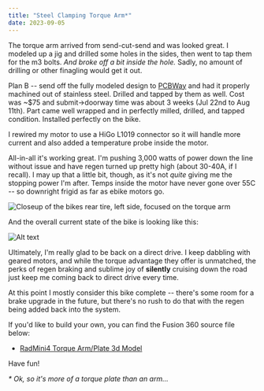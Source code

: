 ```yaml
---
title: "Steel Clamping Torque Arm*"
date: 2023-09-05
---
```


The torque arm arrived from send-cut-send and was looked great. I modeled up a jig and drilled some holes in the sides, then went to tap them for the m3 bolts. _And broke off a bit inside the hole._ Sadly, no amount of drilling or other finagling would get it out.

Plan B -- send off the fully modeled design to [PCBWay](https://www.pcbway.com/) and had it properly machined out of stainless steel. Drilled and tapped by them as well. Cost was ~$75 and submit->doorway time was about 3 weeks (Jul 22nd to Aug 11th). Part came well wrapped and in perfectly milled, drilled, and tapped condition. Installed perfectly on the bike.

I rewired my motor to use a HiGo L1019 connector so it will handle more current and also added a temperature probe inside the motor.

All-in-all it's working great. I'm pushing 3,000 watts of power down the line without issue and have regen turned up pretty high (about 30-40A, if I recall). I may up that a little bit, though, as it's not _quite_ giving me the stopping power I'm after. Temps inside the motor have never gone over 55C -- so downright frigid as far as ebike motors go.

![Closeup of the bikes rear tire, left side, focused on the torque arm](<2023-09-04 10.12.39.jpg> "The torque arm all bolted up tight")

And the overall current state of the bike is looking like this:

![Alt text](<2023-09-04 10.11.38.jpg>)

Ultimately, I'm really glad to be back on a direct drive. I keep dabbling with geared motors, and while the torque advantage they offer is unmatched, the perks of regen braking and sublime joy of **silently** cruising down the road just keep me coming back to direct drive every time.

At this point I mostly consider this bike complete -- there's some room for a brake upgrade in the future, but there's no rush to do that with the regen being added back into the system.

If you'd like to build your own, you can find the Fusion 360 source file below:

* [RadMini4 Torque Arm/Plate 3d Model](<radmini m16 clamp v14.f3d>)

Have fun!

_* Ok, so it's more of a torque plate than an arm..._